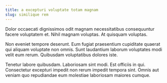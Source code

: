 ```yaml
---
title: a excepturi voluptate totam magnam
slug: similique rem
---
```


Dolor occaecati dignissimos odit magnam necessitatibus consequuntur facere voluptatem et. Nihil magnam voluptas. At quisquam voluptas.

Non eveniet tempore deserunt. Eum fugiat praesentium cupiditate quaerat qui aliquam voluptate non omnis. Sunt laudantium laborum voluptates modi velit eum rerum. Quibusdam voluptatibus dolores iste.

Tenetur labore quibusdam. Laboriosam sint modi. Est officiis in qui. Consectetur excepturi impedit non rerum impedit tempora sint. Omnis aut veniam quo repudiandae eum molestiae laboriosam maiores cumque.
